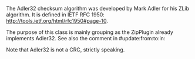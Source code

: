 The Adler32 checksum algorithm was developed by Mark Adler for his ZLib algorithm. It is defined in IETF RFC 1950: http://tools.ietf.org/html/rfc1950#page-10.

The purpose of this class is mainly grouping as the ZipPlugin already implements Adler32. See also the comment in #update:from:to:in:

Note that Adler32 is not a CRC, strictly speaking.